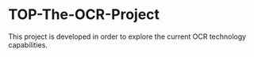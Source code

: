 # TOP-The-OCR-Project
This project is developed in order to explore the current OCR technology capabilities.
